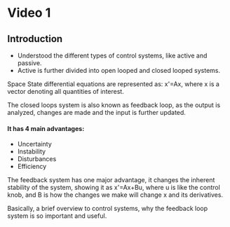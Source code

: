 # Video 1
## Introduction
- Understood the different types of control systems, like active and passive.
- Active is further divided into open looped and closed looped systems.

Space State differential equations are represented as:
x'=Ax, where x is a vector denoting all quantities of interest.

The closed loops system is also known as feedback loop, as the output is analyzed, changes are made and the input is further updated. 
#### It has 4 main advantages:
- Uncertainty
- Instability
- Disturbances
- Efficiency

The feedback system has one major advantage, it changes the inherent stability of the system, showing it as 
x'=Ax+Bu, where u is like the control knob, and B is how the changes we make will change x and its derivatives. 

Basically, a brief overview to control systems, why the feedback loop system is so important and useful. 
